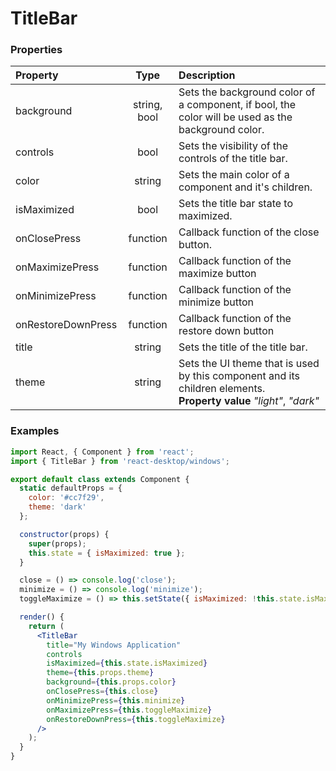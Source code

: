 # TitleBar

### Properties

Property            | Type         | Description
:------------------ | :-----------:| :----------
background          | string, bool | Sets the background color of a component, if bool, the color will be used as the background color.
controls            | bool         | Sets the visibility of the controls of the title bar.
color               | string       | Sets the main color of a component and it's children.
isMaximized         | bool         | Sets the title bar state to maximized.
onClosePress        | function     | Callback function of the close button.
onMaximizePress     | function     | Callback function of the maximize button
onMinimizePress     | function     | Callback function of the minimize button
onRestoreDownPress  | function     | Callback function of the restore down button
title               | string       | Sets the title of the title bar.
theme               | string       | Sets the UI theme that is used by this component and its children elements.<br/>__Property value__ _"light"_, _"dark"_

### Examples

```jsx
import React, { Component } from 'react';
import { TitleBar } from 'react-desktop/windows';

export default class extends Component {
  static defaultProps = {
    color: '#cc7f29',
    theme: 'dark'
  };

  constructor(props) {
    super(props);
    this.state = { isMaximized: true };
  }

  close = () => console.log('close');
  minimize = () => console.log('minimize');
  toggleMaximize = () => this.setState({ isMaximized: !this.state.isMaximized });

  render() {
    return (
      <TitleBar
        title="My Windows Application"
        controls
        isMaximized={this.state.isMaximized}
        theme={this.props.theme}
        background={this.props.color}
        onClosePress={this.close}
        onMinimizePress={this.minimize}
        onMaximizePress={this.toggleMaximize}
        onRestoreDownPress={this.toggleMaximize}
      />
    );
  }
}
```
